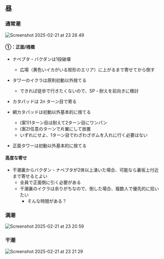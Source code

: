 ## 昼

### 通常潮

![Screenshot 2025-02-21 at 23 26 49](https://github.com/user-attachments/assets/fb661d14-ee96-41d2-aef1-09d7ae302e01)

#### ①：正面/桟橋

- ナベブタ・バクダンは1投破壊
  - 広場（黄色いイカがいる矩形のエリア）に上がるまで寄せてから倒す
- タワーのイクラは原則初動以外捨てる
  - できれば徒歩で行きたくないので、SP・耐えを前向きに検討
- カタパッドは $2n$ ターン目で寄る

- 網カタパッドは初動以外基本的に捨てる
  - (案1)1ターン目は耐えて2ターン目にワンパン
  - (案2)任意のターンで片翼にして放置
  - いずれにせよ、1ターン目でわざわざボムを入れに行く必要はない
- 正面タワーは初動以外基本的に捨てる

#### 高度な寄せ

- 干潮裏からバクダン・ナベブタが2体以上湧いた場合、可能なら裏坂上付近まで寄せるとよい
  - 全員で正面側に引く必要がある
  - 干潮裏のイクラは余りがちなので、倒した場合、複数人で優先的に拾いたい
    - そんな時間がある？
   
### 満潮

![Screenshot 2025-02-21 at 23 20 59](https://github.com/user-attachments/assets/a04f38ec-d759-4969-b2e8-962c64f5d258)

### 干潮

![Screenshot 2025-02-21 at 23 21 29](https://github.com/user-attachments/assets/b9463c10-0918-4655-9dc6-767c95565618)

